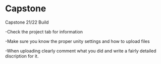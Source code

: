 # Capstone
Capstone 21/22 Build

-Check the project tab for information 

-Make sure you know the proper unity settings and how to upload files 

 -When uploading clearly comment what you did and write a fairly detailed discription for it.
